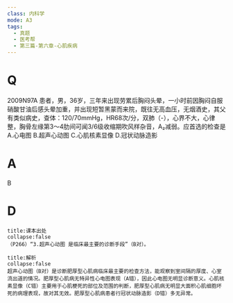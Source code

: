 ```yaml
---
class: 内科学
mode: A3
tags:
  - 真题
  - 医考帮
  - 第三篇-第六章-心肌疾病
---
```


# Q
2009N97A 患者，男，36岁，三年来出现劳累后胸闷头晕，一小时前因胸闷自服硝酸甘油后感头晕加重，并出现短暂黑蒙而来院，既往无高血压，无烟酒史，其父有类似病史，查体：120/70mmHg，HR68次/分，双肺（-），心界不大，心律整，胸骨左缘第3～4肋间可闻3/6级收缩期吹风样杂音，A₂减弱。应首选的检查是
A.心电图
B.超声心动图
C.心肌核素显像
D.冠状动脉造影

# A
B
# D
```ad-note
title:课本出处
collapse:false
（P266）“3.超声心动图 是临床最主要的诊断手段”（B对）。
```

```ad-summary
title:解析
collapse:false
超声心动图（B对）是诊断肥厚型心肌病临床最主要的检查方法，能观察到室间隔的厚度、心室流出道的情况。肥厚型心肌病无特异性心电图表现（A错），因此心电图无明显诊断意义。心肌核素显像（C错）主要用于心肌梗死的部位及范围的判断，肥厚型心肌病无明显大面积心肌细胞坏死的病理表现，故对其无效。肥厚型心肌病患者行冠状动脉造影（D错）多无异常。
```

